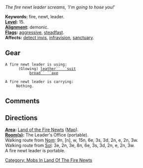 *The fire newt leader screams, 'I'm going to hose you!*'

**Keywords:** fire, newt, leader.  
**[Level](Level.md "wikilink"):** 15.  
**[Alignment](Alignment.md "wikilink"):** demonic.  
**[Flags](:Category:_Mob_Types.md "wikilink"):**
[aggressive](Aggressive_Mobs.md "wikilink"),
[steadfast](Sentinel_Mobs.md "wikilink").  
**Affects:** [detect invis](Detect_Invis.md "wikilink"),
[infravision](Infravision.md "wikilink"),
[sanctuary](Sanctuary.md "wikilink").  

## Gear

`A fire newt leader is using:`  
<worn on body>`      (Glowing) `[`leather`` ``suit`](Leather_Suit.md "wikilink")  
<wielded>`           `[`broad`` ``axe`](Broad_Axe.md "wikilink")

`A fire newt leader is carrying:`  
`     Nothing.`

## Comments

## Directions

**[Area](:Category:_Areas.md "wikilink"):** [Land of the Fire
Newts](:Category:_Land_Of_The_Fire_Newts.md "wikilink")
([Map](Land_Of_The_Fire_Newts_Map.md "wikilink")).  
**[Room(s)](:Category:_Rooms.md "wikilink"):** The Leader's Office
(portable).  
Walking route from [Nom](Nom.md "wikilink"): 9n, \[n\], w, 15n, 6e, 3s,
3d, 2n, e, 2n, 3w.  
Walking route from [Sol](Sol.md "wikilink"): 3e, 2n, 3e, 8n, 6e, 3s, 3d,
2n, e, 2n, 3w.  
A fire newt leader is portable.  

[Category: Mobs In Land Of The Fire
Newts](Category:_Mobs_In_Land_Of_The_Fire_Newts "wikilink")
